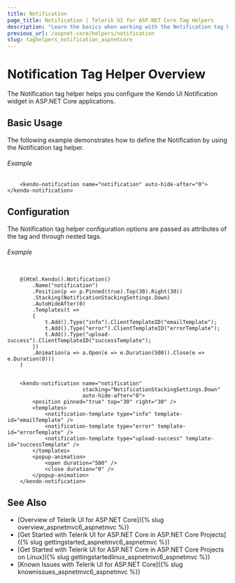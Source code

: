 ```yaml
---
title: Notification
page_title: Notification | Telerik UI for ASP.NET Core Tag Helpers
description: "Learn the basics when working with the Notification tag helper for ASP.NET Core (MVC 6 or ASP.NET Core MVC)."
previous_url: /aspnet-core/helpers/notification
slug: taghelpers_notification_aspnetcore
---
```


# Notification Tag Helper Overview

The Notification tag helper helps you configure the Kendo UI Notification widget in ASP.NET Core applications.

## Basic Usage

The following example demonstrates how to define the Notification by using the Notification tag helper.

###### Example

        <kendo-notification name="notification" auto-hide-after="0"></kendo-notification>

## Configuration

The Notification tag helper configuration options are passed as attributes of the tag and through nested tags.

###### Example

```tab-cshtml

	@(Html.Kendo().Notification()
		.Name("notification")
		.Position(p => p.Pinned(true).Top(30).Right(30))
		.Stacking(NotificationStackingSettings.Down)
		.AutoHideAfter(0)
		.Templates(t =>
		{
			t.Add().Type("info").ClientTemplateID("emailTemplate");
			t.Add().Type("error").ClientTemplateID("errorTemplate");
			t.Add().Type("upload-success").ClientTemplateID("successTemplate");
		})
		.Animation(a => a.Open(e => e.Duration(500)).Close(e => e.Duration(0)))
	)

```
```tab-tagHelper

	<kendo-notification name="notification"
				        stacking="NotificationStackingSettings.Down"
				        auto-hide-after="0">
		<position pinned="true" top="30" right="30" />
		<templates>
			<notification-template type="info" template-id="emailTemplate" />
			<notification-template type="error" template-id="errorTemplate" />
			<notification-template type="upload-success" template-id="successTemplate" />
		</templates>
		<popup-animation>
			<open duration="500" />
			<close duration="0" />
		</popup-animation>
	</kendo-notification>
```

## See Also

* [Overview of Telerik UI for ASP.NET Core]({% slug overview_aspnetmvc6_aspnetmvc %})
* [Get Started with Telerik UI for ASP.NET Core in ASP.NET Core Projects]({% slug gettingstarted_aspnetmvc6_aspnetmvc %})
* [Get Started with Telerik UI for ASP.NET Core in ASP.NET Core Projects on Linux]({% slug gettingstartedlinux_aspnetmvc6_aspnetmvc %})
* [Known Issues with Telerik UI for ASP.NET Core]({% slug knownissues_aspnetmvc6_aspnetmvc %})
